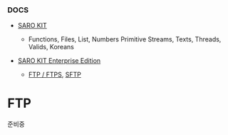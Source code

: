 ### DOCS
- [SARO KIT](https://github.com/saro-lab/kit)
  - Functions,
    Files,
    List,
    Numbers
    Primitive
    Streams,
    Texts,
    Threads,
    Valids,
    Koreans

- [SARO KIT Enterprise Edition](https://github.com/saro-lab/kit-ee)
  - [FTP / FTPS](https://github.com/saro-lab/kit-ee/docs/SFTP.md),
    [SFTP](https://github.com/saro-lab/kit-ee/docs/SFTP.md)

# FTP
준비중
